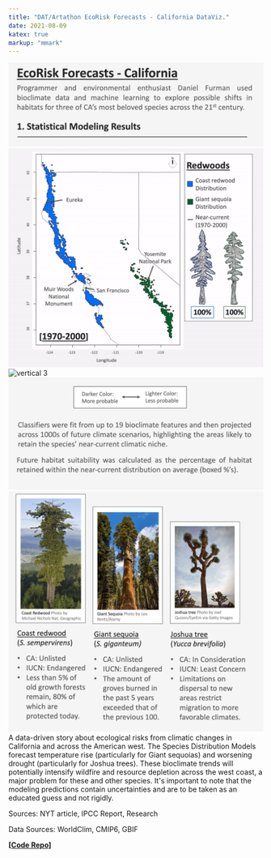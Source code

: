 ```yaml
---
title: "DAT/Artathon EcoRisk Forecasts - California DataViz."
date: 2021-08-09
katex: true
markup: "mmark"
---
```



<img src="/research-outputs/datartathon/knitted-files/ecorisk-zoo-vertical-1.png" style="border:0px;margin:0px" alt="vertical 1"/><!--
--><img src="/research-outputs/datartathon/knitted-files/ecorisk-zoo-vertical-2-faster.gif" style="border:0px;margin:0px" alt="vertical 2"/><!--
--><img src="/research-outputs/datartathon/knitted-files/ecorisk-zoo-vertical-3-faster.gif" style="border:0px;margin:0px" alt="vertical 3"/><!--
--><img src="/research-outputs/datartathon/knitted-files/ecorisk-zoo-vertical-4.png" style="border:0px;margin:0px" alt="vertical 4"/><!--
--><img src="/research-outputs/datartathon/knitted-files/ecorisk-zoo-vertical-5.png" style="border:0px;margin:0px" alt="vertical 5"/>
<br>
A data-driven story about ecological risks from climatic changes in California and across the American west. 
The Species Distribution Models forecast temperature rise (particularly for Giant sequoias) and worsening drought (particularly for Joshua trees).
These bioclimate trends will potentially intensify wildfire and resource depletion across the west coast, a major problem for these and other species. 
It's important to note that the modeling predictions contain uncertainties and are to be taken as an educated guess and not rigidly.

Sources: NYT article, IPCC Report, Research

Data Sources: WorldClim, CMIP6, GBIF

**[[Code Repo](https://github.com/daniel-furman/PySDMs)]**




